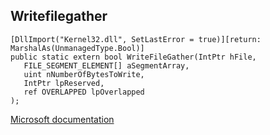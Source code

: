 ## Writefilegather

```
[DllImport("Kernel32.dll", SetLastError = true)][return: MarshalAs(UnmanagedType.Bool)]
public static extern bool WriteFileGather(IntPtr hFile,
   FILE_SEGMENT_ELEMENT[] aSegmentArray,
   uint nNumberOfBytesToWrite,
   IntPtr lpReserved,
   ref OVERLAPPED lpOverlapped
);
```

[Microsoft documentation](https://docs.microsoft.com/en-us/windows/win32/api/fileapi/nf-fileapi-writefilegather)
